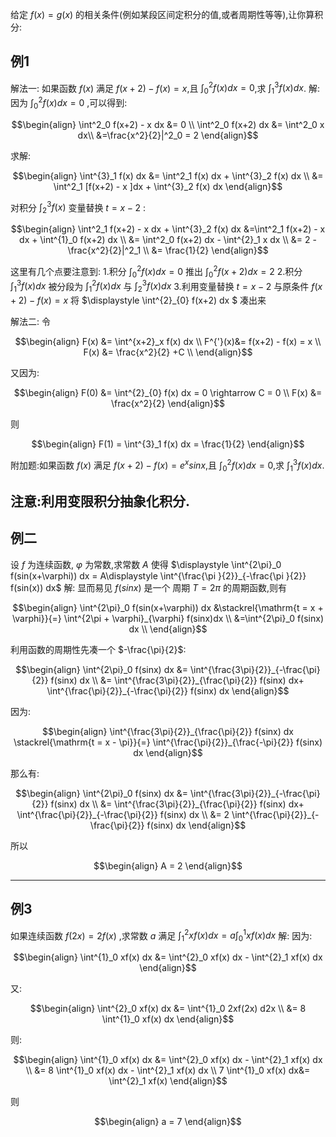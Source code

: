 给定 $f(x) = g(x)$ 的相关条件(例如某段区间定积分的值,或者周期性等等),让你算积分:
## 例1
解法一:
如果函数 $f(x)$ 满足 $f(x+2) - f(x) = x$,且 $\displaystyle \int^{2}_{0} f(x) dx = 0$,求 $\displaystyle \int^{3}_1 f(x) dx$.
解:
因为 $\displaystyle \int^{2}_{0} f(x) dx = 0$ ,可以得到:

$$\begin{align}
    \int^2_0 f(x+2) - x dx &= 0 \\
    \int^2_0 f(x+2) dx &= \int^2_0 x dx\\
    &=\frac{x^2}{2}|^2_0 = 2
\end{align}$$

求解:

$$\begin{align}
    \int^{3}_1 f(x) dx &= \int^2_1 f(x) dx + \int^{3}_2 f(x) dx \\
    &= \int^2_1 [f(x+2) - x ]dx + \int^{3}_2 f(x) dx
\end{align}$$

对积分 $\displaystyle \int^{3}_2 f(x)$ 变量替换 $t = x - 2$ :

$$\begin{align}
    \int^2_1 f(x+2) - x dx + \int^{3}_2 f(x) dx &=\int^2_1 f(x+2) - x dx + \int^{1}_0 f(x+2) dx \\
    &= \int^2_0 f(x+2) dx - \int^{2}_1 x dx \\ 
    &= 2 - \frac{x^2}{2}|^2_1 \\
    &= \frac{1}{2}
\end{align}$$

这里有几个点要注意到:
1.积分 $\displaystyle \int^{2}_{0} f(x) dx = 0$ 推出 $\displaystyle \int^{2}_{0} f(x+2) dx = 2$
2.积分 $\displaystyle\int^{3}_1 f(x) dx$ 被分段为 $\displaystyle\int^{2}_1 f(x) dx$ 与 $\displaystyle\int^{3}_2 f(x) dx$
3.利用变量替换 $t = x - 2$ 与原条件 $f(x+2) - f(x) = x$ 将 $\displaystyle \int^{2}_{0} f(x+2) dx $ 凑出来

解法二:
令

$$\begin{align}
    F(x) &= \int^{x+2}_x f(x) dx \\
    F^{'}(x)&= f(x+2) - f(x) = x \\
    F(x) &= \frac{x^2}{2} +C \\
\end{align}$$

又因为:

$$\begin{align}
    F(0) &= \int^{2}_{0} f(x) dx = 0 \rightarrow C = 0 \\
    F(x) &= \frac{x^2}{2}
\end{align}$$

则

$$\begin{align}
    F(1) = \int^{3}_1 f(x) dx = \frac{1}{2}
\end{align}$$

附加题:如果函数 $f(x)$ 满足 $f(x+2) - f(x) = e^xsinx$,且 $\displaystyle \int^{2}_{0} f(x) dx = 0$,求 $\displaystyle \int^{3}_1 f(x) dx$.

注意:利用变限积分抽象化积分.
---
## 例二
设 $f$ 为连续函数, $\varphi$ 为常数,求常数 $A$ 使得 $\displaystyle \int^{2\pi}_0 f(sin(x+\varphi)) dx = A\displaystyle \int^{\frac{\pi }{2}}_{-\frac{\pi }{2}} f(sin(x)) dx$
解:
显而易见 $f(sinx)$ 是一个 周期 $T = 2\pi$ 的周期函数,则有

$$\begin{align}
    \int^{2\pi}_0 f(sin(x+\varphi)) dx &\stackrel{\mathrm{t = x + \varphi}}{=} \int^{2\pi + \varphi}_{\varphi} f(sinx)dx \\
    &=\int^{2\pi}_0 f(sinx) dx \\
\end{align}$$

利用函数的周期性先凑一个 $-\frac{\pi}{2}$:

$$\begin{align}
    \int^{2\pi}_0 f(sinx) dx &= \int^{\frac{3\pi}{2}}_{-\frac{\pi}{2}} f(sinx) dx \\
    &=  \int^{\frac{3\pi}{2}}_{\frac{\pi}{2}} f(sinx) dx+ \int^{\frac{\pi}{2}}_{-\frac{\pi}{2}} f(sinx) dx
\end{align}$$

因为:

$$\begin{align}
    \int^{\frac{3\pi}{2}}_{\frac{\pi}{2}} f(sinx) dx \stackrel{\mathrm{t = x - \pi}}{=}  \int^{\frac{\pi}{2}}_{\frac{-\pi}{2}} f(sinx) dx 
\end{align}$$

那么有:

$$\begin{align}
    \int^{2\pi}_0 f(sinx) dx &= \int^{\frac{3\pi}{2}}_{-\frac{\pi}{2}} f(sinx) dx \\
    &=  \int^{\frac{3\pi}{2}}_{\frac{\pi}{2}} f(sinx) dx+ \int^{\frac{\pi}{2}}_{-\frac{\pi}{2}} f(sinx) dx \\
    &= 2 \int^{\frac{\pi}{2}}_{-\frac{\pi}{2}} f(sinx) dx
\end{align}$$

所以

$$\begin{align}
    A = 2
\end{align}$$

---
## 例3
如果连续函数 $f(2x) = 2f(x)$ ,求常数 $a$ 满足 $\displaystyle\int^{2}_1 xf(x) dx= a \displaystyle \int^{1}_0 xf(x) dx$
解:
因为:

$$\begin{align}
    \int^{1}_0 xf(x) dx &= \int^{2}_0 xf(x) dx - \int^{2}_1 xf(x) dx 
\end{align}$$

又:

$$\begin{align}
    \int^{2}_0 xf(x) dx &= \int^{1}_0 2xf(2x) d2x \\
    &= 8 \int^{1}_0 xf(x) dx
\end{align}$$

则:

$$\begin{align}
    \int^{1}_0 xf(x) dx &= \int^{2}_0 xf(x) dx - \int^{2}_1 xf(x) dx \\
    &= 8 \int^{1}_0 xf(x) dx - \int^{2}_1 xf(x) dx \\
    7 \int^{1}_0 xf(x) dx&= \int^{2}_1 xf(x)
\end{align}$$

则

$$\begin{align}
    a = 7
\end{align}$$